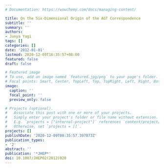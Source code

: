 ```yaml
---
# Documentation: https://wowchemy.com/docs/managing-content/

title: On the Six-Dimensional Origin of the AGT Correspondence
subtitle: ''
summary: ''
authors:
- Junya Yagi
tags: []
categories: []
date: '2012-01-01'
lastmod: 2020-12-09T16:35:57+08:00
featured: false
draft: false

# Featured image
# To use, add an image named `featured.jpg/png` to your page's folder.
# Focal points: Smart, Center, TopLeft, Top, TopRight, Left, Right, BottomLeft, Bottom, BottomRight.
image:
  caption: ''
  focal_point: ''
  preview_only: false

# Projects (optional).
#   Associate this post with one or more of your projects.
#   Simply enter your project's folder or file name without extension.
#   E.g. `projects = ["internal-project"]` references `content/project/deep-learning/index.md`.
#   Otherwise, set `projects = []`.
projects: []
publishDate: '2020-12-09T08:35:57.397073Z'
publication_types:
- '2'
abstract: ''
publication: '*JHEP*'
doi: 10.1007/JHEP02(2012)020
---
```


